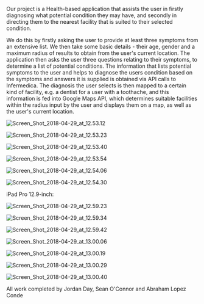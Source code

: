 Our project is a Health-based application that assists the user in firstly diagnosing what potential condition they may have, and secondly in directing them to the nearest facility that is suited to their selected condition.

We do this by firstly asking the user to provide at least three symptoms from an extensive list. We then take some basic details - their age, gender and a maximum radius of results to obtain from the user's current location. The application then asks the user three questions relating to their symptoms, to determine a list of potential conditions. The information that lists potential symptoms to the user and helps to diagnose the users condition based on the symptoms and answers it is supplied is obtained via API calls to Infermedica. The diagnosis the user selects is then mapped to a certain kind of facility, e.g. a dentist for a user with a toothache, and this information is fed into Google Maps API, which determines suitable facilities within the radius input by the user and displays them on a map, as well as the user's current location.

![Screen_Shot_2018-04-29_at_12.53.12](/uploads/3ccd72fceee178eb67ac48c6fec57753/Screen_Shot_2018-04-29_at_12.53.12.png)

![Screen_Shot_2018-04-29_at_12.53.23](/uploads/067f22b747f04c082f1ecd32b29995c6/Screen_Shot_2018-04-29_at_12.53.23.png)

![Screen_Shot_2018-04-29_at_12.53.40](/uploads/2c8bdf184c805480e87c50f398ae9b63/Screen_Shot_2018-04-29_at_12.53.40.png)

![Screen_Shot_2018-04-29_at_12.53.54](/uploads/0f2065a618c2336d2ce2d83d6f541d2d/Screen_Shot_2018-04-29_at_12.53.54.png)

![Screen_Shot_2018-04-29_at_12.54.06](/uploads/84d3e5592eba05780539100c12f4907f/Screen_Shot_2018-04-29_at_12.54.06.png)

![Screen_Shot_2018-04-29_at_12.54.30](/uploads/e314811b15bdcce3e2dd07c2bb6d0d2f/Screen_Shot_2018-04-29_at_12.54.30.png)


iPad Pro 12.9-inch:

![Screen_Shot_2018-04-29_at_12.59.23](/uploads/edc16fb4baac35a01129a04c8fb953f8/Screen_Shot_2018-04-29_at_12.59.23.png)

![Screen_Shot_2018-04-29_at_12.59.34](/uploads/7745123d1dc801ecad912c114763f72d/Screen_Shot_2018-04-29_at_12.59.34.png)

![Screen_Shot_2018-04-29_at_12.59.42](/uploads/c21b26641af5acfc920e7de92cf3d383/Screen_Shot_2018-04-29_at_12.59.42.png)

![Screen_Shot_2018-04-29_at_13.00.06](/uploads/9f49e1ef35bd6325b0230d1a3ec52a35/Screen_Shot_2018-04-29_at_13.00.06.png)

![Screen_Shot_2018-04-29_at_13.00.19](/uploads/99a621cb80e21433fba3cea42d00d514/Screen_Shot_2018-04-29_at_13.00.19.png)

![Screen_Shot_2018-04-29_at_13.00.29](/uploads/d5b293402904d38b6eaa89d83c68f7c4/Screen_Shot_2018-04-29_at_13.00.29.png)

![Screen_Shot_2018-04-29_at_13.00.40](/uploads/a3d93f13b71a494bead528d9562aadcf/Screen_Shot_2018-04-29_at_13.00.40.png)



All work completed by Jordan Day, Sean O'Connor and Abraham Lopez Conde
